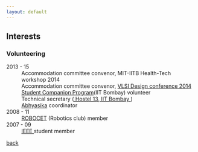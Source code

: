 ```yaml
---
layout: default
---
```


## Interests


### Volunteering

<dl>
<dt>2013 - 15</dt>
<dd>Accommodation committee convenor, MIT-IITB Health-Tech workshop 2014</a></dd>
<dd>Accommodation committee convenor, <a href="http://www.vlsidesignconference.org" a>VLSI Design conference 2014</a></dd>
<dd><a href="http://gymkhana.iitb.ac.in/~scp/" a>Student Companion Program</a>(IIT Bombay) volunteer</dd>
<dd>Technical secretary (<a href="http://www.iitb.ac.in/students/hostel13.html" a> Hostel 13, IIT Bombay </a>)</dd>
<dd><a href="http://abhyasika.wix.com/abhyasika" a>Abhyasika</a> coordinator</dd>
<dt>2008 - 11</dt>
<dd><a href="http://www.robocet.com" a>ROBOCET</a> (Robotics club) member</dd>
<dt>2007 - 09</dt>
<dd><a href="http://ieeexplore.ieee.org/Xplore/home.jsp" a>IEEE </a>student member</dd>
<!--<dt>2001 - 06</dt>
<dd><a href="http://nccindia.nic.in/" a>NCC</a> Cadet</dd>-->
</dl> 

[back](./)
